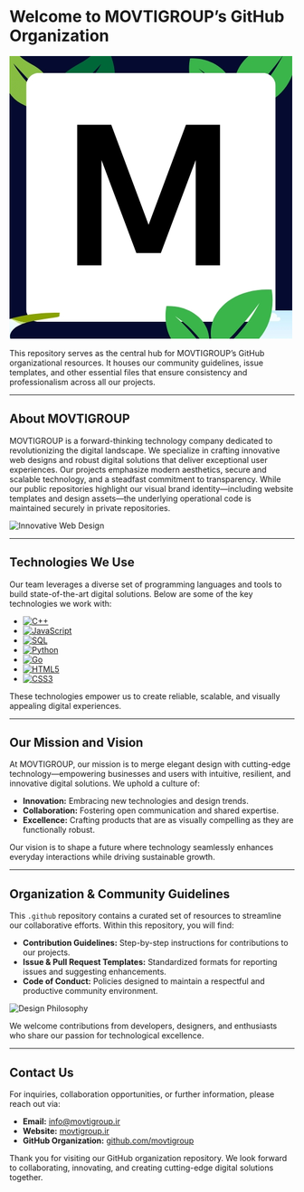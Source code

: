# Welcome to MOVTIGROUP’s GitHub Organization

![MOVTIGROUP Logo](img/M_20250519_030053_0000.jpg)

This repository serves as the central hub for MOVTIGROUP’s GitHub organizational resources. It houses our community guidelines, issue templates, and other essential files that ensure consistency and professionalism across all our projects.

---

## About MOVTIGROUP

MOVTIGROUP is a forward-thinking technology company dedicated to revolutionizing the digital landscape. We specialize in crafting innovative web designs and robust digital solutions that deliver exceptional user experiences. Our projects emphasize modern aesthetics, secure and scalable technology, and a steadfast commitment to transparency. While our public repositories highlight our visual brand identity—including website templates and design assets—the underlying operational code is maintained securely in private repositories.

![Innovative Web Design](https://movtigroup.ir/design-concept.jpg)

---

## Technologies We Use

Our team leverages a diverse set of programming languages and tools to build state-of-the-art digital solutions. Below are some of the key technologies we work with:

- [![C++](https://img.shields.io/badge/C++-00599C?style=flat&logo=c%2B%2B&logoColor=white)]()
- [![JavaScript](https://img.shields.io/badge/JavaScript-F7DF1E?style=flat&logo=javascript&logoColor=black)]()
- [![SQL](https://img.shields.io/badge/SQL-4479A1?style=flat&logo=postgresql&logoColor=white)]()
- [![Python](https://img.shields.io/badge/Python-3776AB?style=flat&logo=python&logoColor=white)]()
- [![Go](https://img.shields.io/badge/Go-00ADD8?style=flat&logo=go&logoColor=white)]()
- [![HTML5](https://img.shields.io/badge/HTML5-E34F26?style=flat&logo=html5&logoColor=white)]()
- [![CSS3](https://img.shields.io/badge/CSS3-1572B6?style=flat&logo=css3&logoColor=white)]()

These technologies empower us to create reliable, scalable, and visually appealing digital experiences.

---

## Our Mission and Vision

At MOVTIGROUP, our mission is to merge elegant design with cutting-edge technology—empowering businesses and users with intuitive, resilient, and innovative digital solutions. We uphold a culture of:
- **Innovation:** Embracing new technologies and design trends.
- **Collaboration:** Fostering open communication and shared expertise.
- **Excellence:** Crafting products that are as visually compelling as they are functionally robust.

Our vision is to shape a future where technology seamlessly enhances everyday interactions while driving sustainable growth.

---

## Organization & Community Guidelines

This `.github` repository contains a curated set of resources to streamline our collaborative efforts. Within this repository, you will find:
- **Contribution Guidelines:** Step-by-step instructions for contributions to our projects.
- **Issue & Pull Request Templates:** Standardized formats for reporting issues and suggesting enhancements.
- **Code of Conduct:** Policies designed to maintain a respectful and productive community environment.

![Design Philosophy](https://movtigroup.ir/design-philosophy.png)

We welcome contributions from developers, designers, and enthusiasts who share our passion for technological excellence.

---

## Contact Us

For inquiries, collaboration opportunities, or further information, please reach out via:

- **Email:** [info@movtigroup.ir](mailto:info@movtigroup.ir)
- **Website:** [movtigroup.ir](https://movtigroup.ir)
- **GitHub Organization:** [github.com/movtigroup](https://github.com/movtigroup)

Thank you for visiting our GitHub organization repository. We look forward to collaborating, innovating, and creating cutting-edge digital solutions together.
